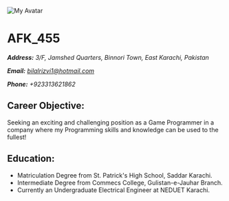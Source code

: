 ![My Avatar](https://www.iconninja.com/files/579/690/459/anonymous-icon.svg)
# **AFK_455**

***Address:** 3/F, Jamshed Quarters, Binnori Town, East Karachi, Pakistan*

***Email:** bilalrizvi1@hotmail.com*

***Phone:** +923313621862*


## **Career Objective:**

Seeking an exciting and challenging position as a Game Programmer in a company where my Programming skills and knowledge can be used to the fullest!

## **Education:**

- Matriculation Degree from St. Patrick's High School, Saddar Karachi.
- Intermediate Degree from Commecs College, Gulistan-e-Jauhar Branch.
- Currently an Undergraduate Electrical Engineer at NEDUET Karachi.
